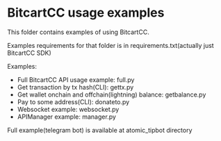 # BitcartCC usage examples

This folder contains examples of using BitcartCC.

Examples requirements for that folder is in requirements.txt(actually just BitcartCC SDK)

Examples:

- Full BitcartCC API usage example: full.py
- Get transaction by tx hash(CLI): gettx.py
- Get wallet onchain and offchain(lightning) balance: getbalance.py
- Pay to some address(CLI): donateto.py
- Websocket example: websocket.py
- APIManager example: manager.py

Full example(telegram bot) is available at atomic_tipbot directory
